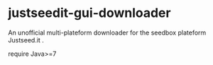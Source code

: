 justseedit-gui-downloader
=========================

An unofficial multi-plateform downloader for the seedbox plateform Justseed.it .

require Java>=7
